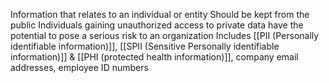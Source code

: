 Information that relates to an individual or entity 
Should be kept from the public
Individuals gaining unauthorized access to private data have the potential to pose a serious risk to an organization
Includes [[PII (Personally identifiable information)]], [[SPII (Sensitive Personally identifiable information)]] & [[PHI (protected health information)]], company email addresses, employee ID numbers